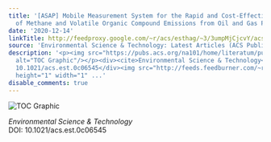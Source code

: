 ```yaml
---
title: '[ASAP] Mobile Measurement System for the Rapid and Cost-Effective Surveillance
  of Methane and Volatile Organic Compound Emissions from Oil and Gas Production Sites'
date: '2020-12-14'
linkTitle: http://feedproxy.google.com/~r/acs/esthag/~3/3umpMjCjcvY/acs.est.0c06545
source: 'Environmental Science & Technology: Latest Articles (ACS Publications)'
description: '<p><img src="https://pubs.acs.org/na101/home/literatum/publisher/achs/journals/content/esthag/0/esthag.ahead-of-print/acs.est.0c06545/20201214/images/medium/es0c06545_0008.gif"
  alt="TOC Graphic"/></p><div><cite>Environmental Science & Technology</cite></div><div>DOI:
  10.1021/acs.est.0c06545</div><img src="http://feeds.feedburner.com/~r/acs/esthag/~4/3umpMjCjcvY"
  height="1" width="1" ...'
disable_comments: true
---
```

<p><img src="https://pubs.acs.org/na101/home/literatum/publisher/achs/journals/content/esthag/0/esthag.ahead-of-print/acs.est.0c06545/20201214/images/medium/es0c06545_0008.gif" alt="TOC Graphic"/></p><div><cite>Environmental Science & Technology</cite></div><div>DOI: 10.1021/acs.est.0c06545</div><img src="http://feeds.feedburner.com/~r/acs/esthag/~4/3umpMjCjcvY" height="1" width="1" ...